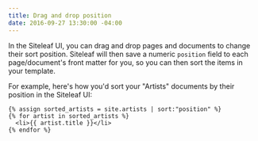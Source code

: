 ```yaml
---
title: Drag and drop position
date: 2016-09-27 13:30:00 -04:00
---
```


In the Siteleaf UI, you can drag and drop pages and documents to change their sort position. Siteleaf will then save a numeric `position` field to each page/document's front matter for you, so you can then sort the items in your template. 

For example, here's how you'd sort your "Artists" documents by their position in the Siteleaf UI:

```
{% assign sorted_artists = site.artists | sort:"position" %}
{% for artist in sorted_artists %}
  <li>{{ artist.title }}</li>
{% endfor %}
```